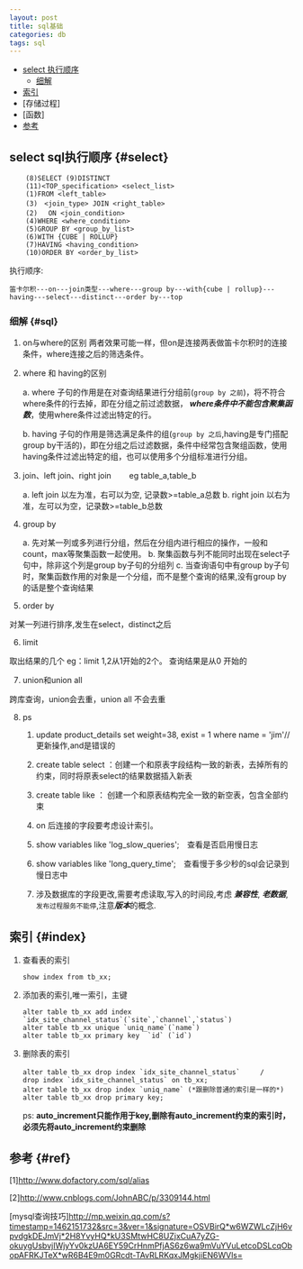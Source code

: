 ```yaml
---
layout: post
title: sql基础
categories: db
tags: sql
---
```


*   [select 执行顺序](#select)
    *   [细解](#sql)
*   [索引](#index)
*   [存储过程]
*   [函数]
*   [参考](#ref)

## select sql执行顺序 {#select}

        (8)SELECT (9)DISTINCT
        (11)<TOP_specification> <select_list>
        (1)FROM <left_table>
        (3)　<join_type> JOIN <right_table>
        (2)　 ON <join_condition>
        (4)WHERE <where_condition>
        (5)GROUP BY <group_by_list>
        (6)WITH {CUBE | ROLLUP}
        (7)HAVING <having_condition>
        (10)ORDER BY <order_by_list>

     
执行顺序:

`笛卡尔积---on---join类型---where---group by---with{cube | rollup}---having---select---distinct---order by---top`

### 细解 {#sql}

1.  on与where的区别
两者效果可能一样，但on是连接两表做笛卡尔积时的连接条件，where连接之后的筛选条件。

2.  where 和 having的区别

    a.  where 子句的作用是在对查询结果进行分组前(`group by 之前`)，将不符合where条件的行去掉，即在分组之前过滤数据， ***where条件中不能包含聚集函数***，使用where条件过滤出特定的行。
    
    b.  having 子句的作用是筛选满足条件的组(`group by 之后`,having是专门搭配group by干活的)，即在分组之后过滤数据，条件中经常包含聚组函数，使用having条件过滤出特定的组，也可以使用多个分组标准进行分组。

3.  join、left join、right join　　
eg table_a,table_b

    a.  left join 以左为准，右可以为空, 记录数>=table_a总数
    b.  right join 以右为准，左可以为空，记录数>=table_b总数

4.  group by

    a.  先对某一列或多列进行分组，然后在分组内进行相应的操作，一般和count，max等聚集函数一起使用。
    b.  聚集函数与列不能同时出现在select子句中，除非这个列是group by子句的分组列
    c.  当查询语句中有group by子句时，聚集函数作用的对象是一个分组，而不是整个查询的结果,没有group by的话是整个查询结果

5.  order by

对某一列进行排序,发生在select，distinct之后

6.  limit

取出结果的几个 eg：limit 1,2从1开始的2个。  查询结果是从0 开始的

7.  union和union all

跨库查询，union会去重，union all 不会去重

8.  ps

    1.  update product_details set weight=38, exist = 1 where name = 'jim'// 更新操作,and是错误的　

    2.  create table select ：创建一个和原表字段结构一致的新表，去掉所有的约束，同时将原表select的结果数据插入新表　　　　

    3.  create table like ： 创建一个和原表结构完全一致的新空表，包含全部约束　　　　

    4.  on 后连接的字段要考虑设计索引。　　

    5.  show variables like 'log_slow_queries';　查看是否启用慢日志　

    6.  show  variables like 'long_query_time';　查看慢于多少秒的sql会记录到慢日志中

    7.  涉及数据库的字段更改,需要考虑读取,写入的时间段,考虑 ***兼容性***,  ***老数据***,`发布过程服务不能停`,注意***版本***的概念.    

## 索引 {#index}

1.  查看表的索引　　

        show index from tb_xx;
2.  添加表的索引,唯一索引，主键　　

        alter table tb_xx add index `idx_site_channel_status`(`site`,`channel`,`status`)
        alter table tb_xx unique `uniq_name`(`name`)
        alter table tb_xx primary key  `id` (`id`)
3.  删除表的索引　　

        alter table tb_xx drop index `idx_site_channel_status`　　　/　　drop index `idx_site_channel_status` on tb_xx;
        alter table tb_xx drop index `uniq_name` (*跟删除普通的索引是一样的*)
        alter table tb_xx drop primary key;
    ps: **auto_increment只能作用于key,删除有auto_increment约束的索引时，必须先将auto_increment约束删除**

## 参考 {#ref}

[1]<http://www.dofactory.com/sql/alias>

[2]<http://www.cnblogs.com/JohnABC/p/3309144.html>

[mysql查询技巧]<http://mp.weixin.qq.com/s?timestamp=1462151732&src=3&ver=1&signature=OSVBirQ*w6WZWLcZjH6vpvdgkDEJmVj*2H8YvyHQ*kU3SMtwHC8UZjxCuA7yZG-okuygUsbvjIWjyYv0kzUA6EY59CrHnmPfjAS6z6wa9mVuYVuLetcoDSLcqObopAFRKJTeX*wR6B4E9m0GRcdt-TAvRLRKqxJMgkjiEN6WVls=>


